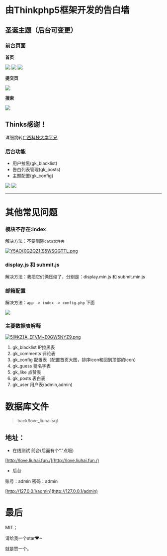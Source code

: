 
# 由Thinkphp5框架开发的告白墙

## 圣诞主题（后台可变更）

### 前台页面

**首页**

![](https://upload-images.jianshu.io/upload_images/12353119-4654ce948e763ffd.png?imageMogr2/auto-orient/strip%7CimageView2/2/w/1240)
![](https://upload-images.jianshu.io/upload_images/12353119-a3f054c1cec8096d.png?imageMogr2/auto-orient/strip%7CimageView2/2/w/1240)
![](https://upload-images.jianshu.io/upload_images/12353119-04067943ba661fc0.png?imageMogr2/auto-orient/strip%7CimageView2/2/w/1240)

**提交页**

![](https://upload-images.jianshu.io/upload_images/12353119-167307e4c08dee0e.png?imageMogr2/auto-orient/strip%7CimageView2/2/w/1240)

**搜索**

![](https://upload-images.jianshu.io/upload_images/12353119-1c455dce345a5f6f.png?imageMogr2/auto-orient/strip%7CimageView2/2/w/1240)

## Thinks感谢！

详细跳转[广西科技大学平兄](http://pingxonline.com/)

### 后台功能

- 用户拉黑(gk_blacklist)
- 告白列表管理(gk_posts)
- 主题配置(gk_config)

![](https://upload-images.jianshu.io/upload_images/12353119-73e15f5d90d24e15.png?imageMogr2/auto-orient/strip%7CimageView2/2/w/1240)
![](https://upload-images.jianshu.io/upload_images/12353119-a6f8196e5ea06041.png?imageMogr2/auto-orient/strip%7CimageView2/2/w/1240)


---


# 其他常见问题

### 模块不存在:index

解决方法：不要删除`data文件夹`

[![`Y5`AO{0G2QZ1(S5WSGGTTL.png](https://i.loli.net/2019/07/24/5d3738f96154942529.png)](https://i.loli.net/2019/07/24/5d3738f96154942529.png)

### display.js 和 submit.js 

解决方法：我把它们俩压缩了，分别是：display.min.js 和 submit.min.js 

### 邮箱配置

解决方法：`app -> index -> config.php` 下面

![](https://i.loli.net/2019/07/24/5d373a26ddee161372.png)

### 主要数据表解释

[![5@KZ{A_E`F`VM~E0GW5NYZ9.png](https://i.loli.net/2019/07/24/5d373ac354b2a53976.png)](https://i.loli.net/2019/07/24/5d373ac354b2a53976.png)

1. gk_blacklist     IP拉黑表
2. gk_comments      评论表
3. gk_config        配置表（配置首页大图，排序icon和回到顶部的icon）
4. gk_guess         猜名字表
5. gk_like          点赞表
6. gk_posts         表白表
7. gk_user          用户表(admin,admin)

# 数据库文件

> back/love_liuhai.sql


## 地址：

- 在线测试 前台(后面有个“.”点哦)

[http://love.liuhai.fun./](http://love.liuhai.fun./)

- 后台

账号：admin
密码：admin

[http://127.0.0.1/admin](http://127.0.0.1/admin)


# 最后

MIT；

请给我一个star❤~

就是赞一个。